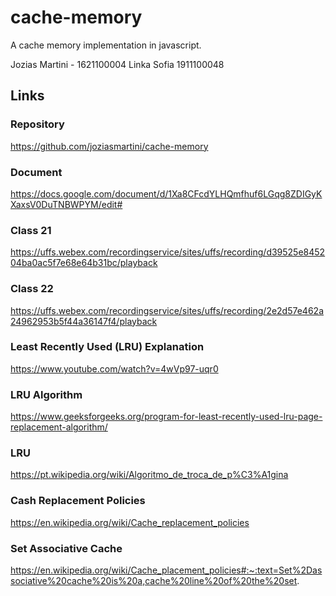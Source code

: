 # cache-memory
A cache memory implementation in javascript.

Jozias Martini - 1621100004
Linka Sofia 1911100048

## Links

### Repository
https://github.com/joziasmartini/cache-memory 

### Document
https://docs.google.com/document/d/1Xa8CFcdYLHQmfhuf6LGqg8ZDIGyKXaxsV0DuTNBWPYM/edit#

### Class 21
https://uffs.webex.com/recordingservice/sites/uffs/recording/d39525e845204ba0ac5f7e68e64b31bc/playback 

### Class 22
https://uffs.webex.com/recordingservice/sites/uffs/recording/2e2d57e462a24962953b5f44a36147f4/playback

### Least Recently Used (LRU) Explanation
https://www.youtube.com/watch?v=4wVp97-uqr0 

### LRU Algorithm
https://www.geeksforgeeks.org/program-for-least-recently-used-lru-page-replacement-algorithm/ 

### LRU
https://pt.wikipedia.org/wiki/Algoritmo_de_troca_de_p%C3%A1gina 

### Cash Replacement Policies
https://en.wikipedia.org/wiki/Cache_replacement_policies 

### Set Associative Cache
https://en.wikipedia.org/wiki/Cache_placement_policies#:~:text=Set%2Dassociative%20cache%20is%20a,cache%20line%20of%20the%20set. 